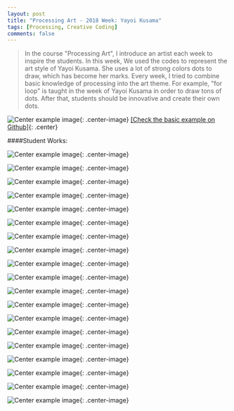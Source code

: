 ```yaml
---
layout: post
title: "Processing Art - 2018 Week: Yayoi Kusama"
tags: [Processing, Creative Coding]
comments: false
---
```


> In the course "Processing Art", I introduce an artist each week to inspire the students. In this week, We used the codes to represent the art style of Yayoi Kusama. She uses a lot of strong colors dots to draw, which has become her marks. Every week, I tried to combine basic knowledge of processing into the art theme. For example, "for loop" is taught in the week of Yayoi Kusama in order to draw tons of dots. After that, students should be innovative and create their own dots. 


![Center example image](https://raw.githubusercontent.com/cyrus-education/cyrus-education.github.io/master/images/example.gif "Center"){: .center-image}
[[Check the basic example on Github]](https://github.com/cyrus-education/PA_Week-Yayoi/blob/master/example/example.pde){: .center}

####Student Works:

![Center example image](https://raw.githubusercontent.com/cyrus-education/cyrus-education.github.io/master/images/1.gif "Center"){: .center-image}


![Center example image](https://raw.githubusercontent.com/cyrus-education/cyrus-education.github.io/master/images/2.gif "Center"){: .center-image}

![Center example image](https://raw.githubusercontent.com/cyrus-education/cyrus-education.github.io/master/images/3.gif "Center"){: .center-image}


![Center example image](https://raw.githubusercontent.com/cyrus-education/cyrus-education.github.io/master/images/5.gif "Center"){: .center-image}

![Center example image](https://raw.githubusercontent.com/cyrus-education/cyrus-education.github.io/master/images/6.gif "Center"){: .center-image}

![Center example image](https://raw.githubusercontent.com/cyrus-education/cyrus-education.github.io/master/images/7.gif "Center"){: .center-image}

![Center example image](https://raw.githubusercontent.com/cyrus-education/cyrus-education.github.io/master/images/8.gif "Center"){: .center-image}

![Center example image](https://raw.githubusercontent.com/cyrus-education/cyrus-education.github.io/master/images/9.gif "Center"){: .center-image}

![Center example image](https://raw.githubusercontent.com/cyrus-education/cyrus-education.github.io/master/images/10.gif "Center"){: .center-image}

![Center example image](https://raw.githubusercontent.com/cyrus-education/cyrus-education.github.io/master/images/11.gif "Center"){: .center-image}

![Center example image](https://raw.githubusercontent.com/cyrus-education/cyrus-education.github.io/master/images/12.gif "Center"){: .center-image}

![Center example image](https://raw.githubusercontent.com/cyrus-education/cyrus-education.github.io/master/images/13.gif "Center"){: .center-image}

![Center example image](https://raw.githubusercontent.com/cyrus-education/cyrus-education.github.io/master/images/14.gif "Center"){: .center-image}

![Center example image](https://raw.githubusercontent.com/cyrus-education/cyrus-education.github.io/master/images/15.gif "Center"){: .center-image}

![Center example image](https://raw.githubusercontent.com/cyrus-education/cyrus-education.github.io/master/images/16.gif "Center"){: .center-image}

![Center example image](https://raw.githubusercontent.com/cyrus-education/cyrus-education.github.io/master/images/17.gif "Center"){: .center-image}

![Center example image](https://raw.githubusercontent.com/cyrus-education/cyrus-education.github.io/master/images/18.gif "Center"){: .center-image}

![Center example image](https://raw.githubusercontent.com/cyrus-education/cyrus-education.github.io/master/images/19.gif "Center"){: .center-image}

![Center example image](https://raw.githubusercontent.com/cyrus-education/cyrus-education.github.io/master/images/20.gif "Center"){: .center-image}
